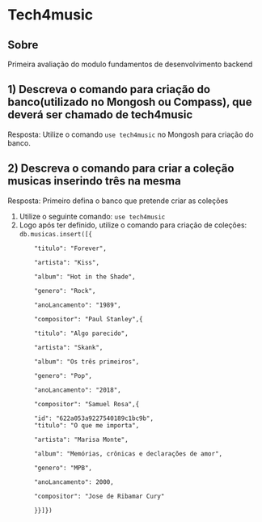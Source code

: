 <h1>Tech4music</h1>

<h2>Sobre</h2>
<p>Primeira avaliação do modulo fundamentos de desenvolvimento backend</p>

<h2>1) Descreva o comando para criação do banco(utilizado no Mongosh ou Compass), que deverá ser chamado de tech4music</h2>
<p>Resposta: Utilize o comando <code>use tech4music</code> no Mongosh para criação do banco.</p>

<h2>2) Descreva o comando para criar a coleção musicas inserindo três na mesma</h2>
<p>Resposta: Primeiro defina o banco que pretende criar as coleções</p>
<ol> 
<li>Utilize o seguinte comando: <code>use tech4music</code></li>
<li>Logo após ter definido, utilize o comando para criação de coleções:
<code>db.musicas.insert([{<br>
    "titulo": "Forever",<br>
    "artista": "Kiss",<br>
    "album": "Hot in the Shade",<br>
    "genero": "Rock",<br>
    "anoLancamento": "1989",<br>
    "compositor": "Paul Stanley",{ <br>
    "titulo": "Algo parecido",<br>
    "artista": "Skank",<br>
    "album": "Os três primeiros",<br>
    "genero": "Pop",<br>
    "anoLancamento": "2018",<br>
    "compositor": "Samuel Rosa",{ <br>
    "id": "622a053a9227540189c1bc9b",
    "titulo": "O que me importa",<br>
    "artista": "Marisa Monte",<br>
    "album": "Memórias, crônicas e declarações de amor",<br>
    "genero": "MPB",<br>
    "anoLancamento": 2000,<br>
    "compositor": "Jose de Ribamar Cury"<br>
    }}]})</code></li></ol>


